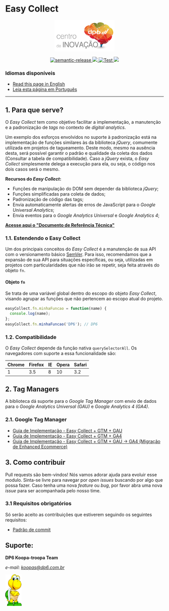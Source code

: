 # Easy Collect

<div align="center">
<img src="https://raw.githubusercontent.com/DP6/templates-centro-de-inovacoes/main/public/images/centro_de_inovacao_dp6.png" height="100px" />
</div>

<p align="center">
  <a href="#badge">
    <img alt="semantic-release" src="https://img.shields.io/badge/%20%20%F0%9F%93%A6%F0%9F%9A%80-semantic--release-e10079.svg">
  </a>
  <a href="https://codecov.io/gh/DP6/easy-collect">
    <img src="https://codecov.io/gh/DP6/easy-collect/branch/master/graph/badge.svg?token=GAQ88UQJQN"/>
  </a>
  <a href="#badge">
    <img alt="Test" src="https://github.com/dp6/easy-collect/actions/workflows/test.yml/badge.svg">
  </a>
  <a href="https://www.codacy.com/gh/DP6/easy-collect/dashboard?utm_source=github.com&amp;utm_medium=referral&amp;utm_content=DP6/easy-collect&amp;utm_campaign=Badge_Grade">
    <img src="https://app.codacy.com/project/badge/Grade/741dc3805af14444b9e6b4cb9b4269f4"/>
  </a>
</p>

### Idiomas disponíveis

- [Read this page in English](https://github.com/DP6/easy-collect/blob/master/README.md)
- [Leia esta página em Português](https://github.com/DP6/easy-collect/blob/master/README-pt.md)

---

## 1. Para que serve?

O _Easy Collect_ tem como objetivo facilitar a implementação, a manutenção e a padronização de *tags* no contexto de *digital analytics*.

Um exemplo dos esforços envolvidos no suporte à padronização está na implementação de funções similares às da biblioteca _jQuery_, comumente utilizada em projetos de tagueamento. Deste modo, mesmo na ausência desta, será possível garantir o padrão e qualidade da coleta dos dados (Consultar a tabela de compatibilidade). Caso a _jQuery_ exista, o _Easy Collect_ simplesmente delega a execução para ela, ou seja, o código nos dois casos será o mesmo.

**Recursos do _Easy Collect_:**

- Funções de manipulação do DOM sem depender da biblioteca _jQuery_;
- Funções simplificadas para coleta de dados;
- Padronização de código das tags;
- Envia automaticamente alertas de erros de JavaScript para o _Google Universal Analytics_;
- Envia eventos para o _Google Analytics Universal_ e _Google Analytics 4_;

**[Acesse aqui o "Documento de Referência Técnica"](https://github.com/DP6/easy-collect/blob/master/README-GTM-REFERENCE-pt.md)**

### 1.1. Estendendo o Easy Collect

Um dos principais conceitos do _Easy Collect_ é a manutenção de sua API com o versionamento básico [SemVer](https://semver.org/). Para isso, recomendamos que a expansão de sua API para situações específicas, ou seja, utilizadas em projetos com particularidades que não irão se repetir, seja feita através do objeto `fn`.

#### Objeto `fn`

Se trata de uma variável global dentro do escopo do objeto _Easy Collect_, visando agrupar as funções que não pertencem ao escopo atual do projeto.

```javascript
easyCollect.fn.minhaFuncao = function(name) {
  console.log(name);
};
easyCollect.fn.minhaFuncao('DP6'); // DP6
```

### 1.2. Compatibilidade

O _Easy Collect_ depende da função nativa `querySelectorAll`. Os navegadores com suporte a essa funcionalidade são:

| Chrome | Firefox | IE  | Opera | Safari |
| ------ | ------- | --- | ----- | ------ |
| 1      | 3.5     | 8   | 10    | 3.2    |

## 2. Tag Managers

A biblioteca dá suporte para o _Google Tag Manager_ com envio de dados para o _Google Analytics Universal (GAU)_ e _Google Analytics 4 (GA4)_.

### 2.1. Google Tag Manager

- [Guia de Implementação - Easy Collect + GTM + GAU](https://github.com/DP6/easy-collect/blob/master/gtm-config-gau-pt.md)
- [Guia de Implementação - Easy Collect + GTM + GA4](https://github.com/DP6/easy-collect/blob/master/gtm-config-ga4-pt.md)
- [Guia de Implementação - Easy Collect + GTM + GAU -> GA4 (Migração de Enhanced Ecommerce)](https://github.com/DP6/easy-collect/blob/master/gtm-config-gau-ga4-pt.md)


## 3. Como contribuir

Pull requests são bem-vindos! Nós vamos adorar ajuda para evoluir esse modulo. Sinta-se livre para navegar por _open issues_ buscando por algo que possa fazer. Caso tenha uma nova _feature_ ou _bug_, por favor abra uma nova _issue_ para ser acompanhada pelo nosso time.

### 3.1 Requisitos obrigatórios

Só serão aceito as contribuições que estiverem seguindo os seguintes requisitos:

- [Padrão de commit](https://www.conventionalcommits.org/en/v1.0.0/)

## Suporte:

**DP6 Koopa-troopa Team**

_e-mail: <koopas@dp6.com.br>_

<img src="https://raw.githubusercontent.com/DP6/templates-centro-de-inovacoes/main/public/images/koopa.png" height="100" />